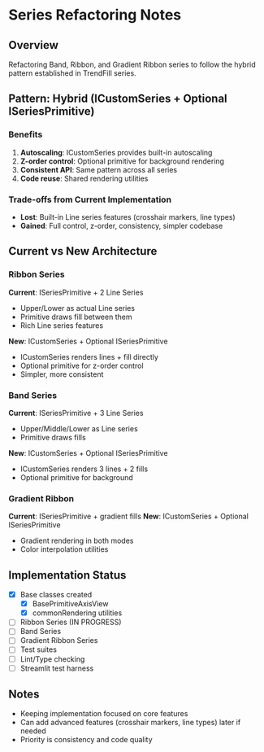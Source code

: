 # Series Refactoring Notes

## Overview
Refactoring Band, Ribbon, and Gradient Ribbon series to follow the hybrid pattern established in TrendFill series.

## Pattern: Hybrid (ICustomSeries + Optional ISeriesPrimitive)

### Benefits
1. **Autoscaling**: ICustomSeries provides built-in autoscaling
2. **Z-order control**: Optional primitive for background rendering
3. **Consistent API**: Same pattern across all series
4. **Code reuse**: Shared rendering utilities

### Trade-offs from Current Implementation
- **Lost**: Built-in Line series features (crosshair markers, line types)
- **Gained**: Full control, z-order, consistency, simpler codebase

## Current vs New Architecture

### Ribbon Series
**Current**: ISeriesPrimitive + 2 Line Series
- Upper/Lower as actual Line series
- Primitive draws fill between them
- Rich Line series features

**New**: ICustomSeries + Optional ISeriesPrimitive
- ICustomSeries renders lines + fill directly
- Optional primitive for z-order control
- Simpler, more consistent

### Band Series
**Current**: ISeriesPrimitive + 3 Line Series
- Upper/Middle/Lower as Line series
- Primitive draws fills

**New**: ICustomSeries + Optional ISeriesPrimitive
- ICustomSeries renders 3 lines + 2 fills
- Optional primitive for background

### Gradient Ribbon
**Current**: ISeriesPrimitive + gradient fills
**New**: ICustomSeries + Optional ISeriesPrimitive
- Gradient rendering in both modes
- Color interpolation utilities

## Implementation Status

- [x] Base classes created
  - [x] BasePrimitiveAxisView
  - [x] commonRendering utilities

- [ ] Ribbon Series (IN PROGRESS)
- [ ] Band Series
- [ ] Gradient Ribbon Series
- [ ] Test suites
- [ ] Lint/Type checking
- [ ] Streamlit test harness

## Notes
- Keeping implementation focused on core features
- Can add advanced features (crosshair markers, line types) later if needed
- Priority is consistency and code quality
